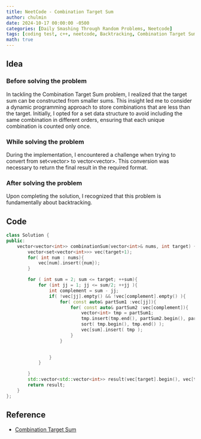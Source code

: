 ```yaml
---
title: NeetCode - Combination Target Sum
author: chulmin
date: 2024-10-17 00:00:00 -0500
categories: [Daily Smashing Through Random Problems, Neetcode]
tags: [coding test, c++, neetcode, Backtracking, Combination Target Sum]
math: true
---
```


## Idea
### Before solving the problem
In tackling the Combination Target Sum problem, I realized that the target sum can be constructed from smaller sums. This insight led me to consider a dynamic programming approach to store combinations that are less than the target. Initially, I opted for a set data structure to avoid including the same combination in different orders, ensuring that each unique combination is counted only once.

### While solving the problem
During the implementation, I encountered a challenge when trying to convert from set<vector<int>> to vector<vector<int>>. This conversion was necessary to return the final result in the required format.

### After solving the problem
Upon completing the solution, I recognized that this problem is fundamentally about backtracking.


## Code

``` c++
class Solution {
public:
    vector<vector<int>> combinationSum(vector<int>& nums, int target) {
        vector<set<vector<int>>> vec(target+1);
        for( int num : nums){
            vec[num].insert({num});
        }

        for ( int sum = 2; sum <= target; ++sum){
            for (int jj = 1; jj <= sum/2; ++jj ){
                int complement = sum - jj;
                if( !vec[jj].empty() && !vec[complement].empty() ){
                    for( const auto& partSum1 :vec[jj]){
                        for( const auto& partSum2 :vec[complement]){
                            vector<int> tmp = partSum1;
                            tmp.insert(tmp.end(), partSum2.begin(), partSum2.end());
                            sort( tmp.begin(), tmp.end() );
                            vec[sum].insert( tmp );
                        }
                    }
                    

                }
            }

        }
        std::vector<std::vector<int>> result(vec[target].begin(), vec[target].end());
        return result;
    }
};

```


## Reference
- [Combination Target Sum](https://neetcode.io/problems/combination-target-sum)